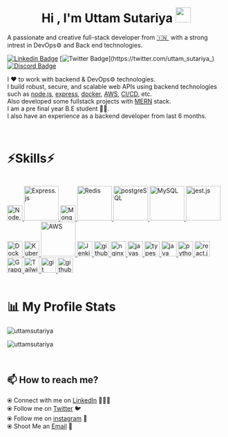 <h1 align="center">Hi , I'm Uttam Sutariya <img src="https://media.giphy.com/media/hvRJCLFzcasrR4ia7z/giphy.gif" width="35"></h1>

A passionate and creative full-stack developer from [🇮🇳 ](https://en.wikipedia.org/wiki/India)&nbsp;with a strong intrest in DevOps⚙️ and Back end technologies.

[![Linkedin Badge](https://img.shields.io/badge/-Uttam_Sutariya-blue?style=flat-square&logo=Linkedin&logoColor=white&link=https://www.linkedin.com/in/uttam-sutariya/)](https://www.linkedin.com/in/uttam-sutariya/)
[![Twitter Badge](https://img.shields.io/badge/-@uttam__sutariya_-black?style=flat-square&labelColor=black&logo=Twitter&link=https://twitter.com/uttam_sutariya_)](https://twitter.com/uttam_sutariya_)
[![Discord Badge](https://img.shields.io/badge/-uttam1712-black?style=flat-square&logo=Leetcode&link=https://leetcode.com/uttam1712/)](https://leetcode.com/uttam1712/)

I ❤️ to work with backend & DevOps⚙️ technologies. <br>
I build robust, secure, and scalable web APIs using backend technologies such as [node.js](https://nodejs.org/en/), [express](https://expressjs.com/), [docker](https://www.docker.com/), [AWS](https://aws.amazon.com/), [CI/CD](https://www.jenkins.io/), etc. <br>
Also developed some fullstack projects with [MERN](https://www.educative.io/answers/what-is-mern-stack) stack. <br>
I am a pre final year B.E student 🧑‍🎓. <br>
I also have an experience as a backend developer from last 6 months.

<br>

# ⚡Skills⚡

<br>

<div align="left">
<a href="https://nodejs.org/en/" target="_blank">
<img src="https://www.vectorlogo.zone/logos/nodejs/nodejs-icon.svg" alt="Node.js" width=35 title="node.js"/> 
</a>
<a href="https://expressjs.com/" target="_blank">
<img src="https://www.vectorlogo.zone/logos/expressjs/expressjs-ar21.svg" alt="Express.js" width=80 title="Express.js"/>
</a>
<a href="https://www.mongodb.com/" target="_blank">
<img src="https://www.vectorlogo.zone/logos/mongodb/mongodb-icon.svg" alt="Mongodb" width=35 title="MongoDB"/>
</a>
<a href="https://redis.io/" target="_blank">
<img src="https://www.vectorlogo.zone/logos/redis/redis-ar21.svg" alt="Redis" width=80 title="REDIS"/>
</a>
<a href="https://www.postgresql.org/" target="_blank">
<img src="https://www.vectorlogo.zone/logos/postgresql/postgresql-ar21.svg" alt="postgreSQL" width=80 title="postgreSQL"/>
</a>
<a href="https://www.mysql.com/" target="_blank">
<img src="https://www.vectorlogo.zone/logos/mysql/mysql-ar21.svg" alt="MySQL" width=80 title="MySQL"/>
</a>
<a href="https://jestjs.io/" target="_blank">
<img src="https://www.vectorlogo.zone/logos/jestjsio/jestjsio-ar21.svg" alt="jest.js" width=80 title="JEST"/>
</a>
<a href="https://www.docker.com/" target="_blank">
<img src="https://www.vectorlogo.zone/logos/docker/docker-icon.svg" alt="Docker" width=35 title="Docker"/>
</a>
<a href="https://kubernetes.io/" target="_blank">
<img src="https://www.vectorlogo.zone/logos/kubernetes/kubernetes-icon.svg" alt="Kubernetes" width=35 title="Kubernetes"/>
</a>
<a href="https://aws.amazon.com/" target="_blank">
<img src="https://www.vectorlogo.zone/logos/amazon_aws/amazon_aws-ar21.svg" alt="AWS" width=80 title="AWS"/>
</a>
<a href="https://www.jenkins.io/" target="_blank">
<img src="https://www.vectorlogo.zone/logos/jenkins/jenkins-icon.svg" alt="Jenkins" width=35 title="Jenkins"/>
</a>
<a href="https://github.com/features/actions" target="_blank">
<img src="https://github.githubassets.com/images/modules/site/features/actions-icon-actions.svg" alt="github-actions" width=35 title="github actions"/>
</a>
<a href="https://www.nginx.com/" target="_blank">
<img src="https://www.vectorlogo.zone/logos/nginx/nginx-icon.svg" alt="nginx" width=35 title="nginx"/>
</a>
<a href="https://developer.mozilla.org/en-US/docs/Web/JavaScript" target="_blank">
<img src="https://upload.vectorlogo.zone/logos/javascript/images/239ec8a4-163e-4792-83b6-3f6d96911757.svg" alt="javascript" width=35 title="javascript"/>
</a>
<a href="https://www.typescriptlang.org/" target="_blank">
<img src="https://www.vectorlogo.zone/logos/typescriptlang/typescriptlang-icon.svg" alt="typescript" width=35 title="typescript"/>
</a>
<a href="https://www.java.com/" target="_blank">
<img src="https://www.vectorlogo.zone/logos/java/java-icon.svg" alt="java" width=35 title="java"/>
</a>
<a href="https://www.python.org/" target="_blank">
<img src="https://www.vectorlogo.zone/logos/python/python-icon.svg" alt="python" width=35 title="python"/>
</a>
<a href="https://reactjs.org/" target="_blank">
<img src="https://www.vectorlogo.zone/logos/reactjs/reactjs-icon.svg" alt="react.js" width=35 title="react.js"/>
</a>
<a href="https://graphql.org/" target="_blank">
<img src="https://www.vectorlogo.zone/logos/graphql/graphql-icon.svg" alt="GrapgQL" width=35 title="GraphQL"/>
</a>
<a href="https://tailwindcss.com/" target="_blank">
<img src="https://www.vectorlogo.zone/logos/tailwindcss/tailwindcss-icon.svg" alt="Tailwind CSS" width=35 title="tailwind css"/>
</a>
<a href="https://git-scm.com/" target="_blank">
<img src="https://www.vectorlogo.zone/logos/git-scm/git-scm-icon.svg" alt="git" width=35 title="git"/>
</a>
<a href="https://github.com/" target="_blank">
<img src="https://www.vectorlogo.zone/logos/github/github-icon.svg" alt="github" width=35 title="github"/>
</a>

</div>

<br />

<h1 align="left">📊 My Profile Stats</h1>

<p align="left"><img src="https://github-readme-streak-stats.herokuapp.com/?user=uttamsutariya&theme=github-dark" alt="uttamsutariya" /></p>

<p align="left"> <img src="https://github-stats-readme.dark-art108.vercel.app/api?username=uttamsutariya&show_icons=true&theme=dark" alt="uttamsutariya" />
</p>

<br />

## 📫 How to reach me?

⦿ Connect with me on [LinkedIn](https://www.linkedin.com/in/uttam-sutariya/) 👨🏻‍💻 <br>
⦿ Follow me on [Twitter](https://twitter.com/uttam_sutariya_) 🐦 <br>
⦿ Follow me on [instagram](https://www.instagram.com/uttam_1712_/) 🤩 <br>
⦿ Shoot Me an [Email](mailto:pateluttam171210@gmail.com) 💌 <br>
